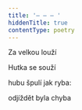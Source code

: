 ```yaml
---
title: '– – – '
hiddenTitle: true
contentType: poetry
---
```


Za velkou louží

Hutka se souží

hubu špulí jak ryba:

odjíždět byla chyba
